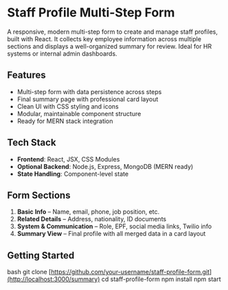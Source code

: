 #  Staff Profile Multi-Step Form

A responsive, modern multi-step form to create and manage staff profiles, built with React. It collects key employee information across multiple sections and displays a well-organized summary for review. Ideal for HR systems or internal admin dashboards.


##  Features

- Multi-step form with data persistence across steps
- Final summary page with professional card layout
- Clean UI with CSS styling and icons
- Modular, maintainable component structure
- Ready for MERN stack integration


##  Tech Stack

- **Frontend**: React, JSX, CSS Modules
- **Optional Backend**: Node.js, Express, MongoDB (MERN ready)
- **State Handling**: Component-level state


##  Form Sections

1. **Basic Info** – Name, email, phone, job position, etc.
2. **Related Details** – Address, nationality, ID documents
3. **System & Communication** – Role, EPF, social media links, Twilio info
4. **Summary View** – Final profile with all merged data in a card layout


##  Getting Started
bash
git clone [https://github.com/your-username/staff-profile-form.git](http://localhost:3000/summary)
cd staff-profile-form
npm install
npm start
